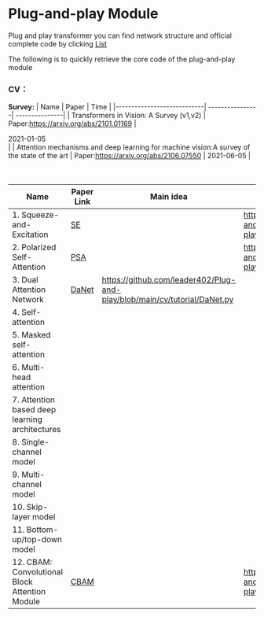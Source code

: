 # Plug-and-play Module
Plug and play transformer
you can find network structure and official complete code by clicking [List](https://github.com/leader402/Plug-and-play/blob/main/cv/CV-List.md)

The following is to quickly retrieve the core code of the plug-and-play module





### CV：
**Survey:**
|  Name                      | Paper           | Time           |
|----------------------------| ----------------| ---------------|
| Transformers in Vision: A Survey (v1,v2) | Paper:https://arxiv.org/abs/2101.01169  |    <div style="width: 200pt">   2021-01-05    </div>     |
| Attention mechanisms and deep learning for machine vision:A survey of the state of the art   | Paper:https://arxiv.org/abs/2106.07550 |         2021-06-05       |
<br />
<br />
<br />


| Name                                        | Paper  Link                 | Main idea                    | Tutorial                                 |
| ------------------------------------------- | ----------------------------|------------------------------| ---------------------------------------- |
| 1. Squeeze-and-Excitation                   | [SE](https://arxiv.org/pdf/1709.01507.pdf )|                          |https://github.com/leader402/Plug-and-play/blob/main/cv/tutorial/SE.py |
| 2. Polarized Self-Attention                 | [PSA](https://arxiv.org/pdf/2107.00782.pdf)|              |   https://github.com/leader402/Plug-and-play/blob/main/cv/tutorial/PSA.py |
| 3. Dual Attention Network                   | [DaNet](https://arxiv.org/pdf/1809.02983.pdf)| https://github.com/leader402/Plug-and-play/blob/main/cv/tutorial/DaNet.py |
| 4. Self-attention                           |                                            |   |                                                           |
| 5. Masked self-attention                    |                                            |   |                                                           |
| 6. Multi-head attention                     |                                            |    |                                                          |
| 7. Attention based deep learning architectures |                                            |  |                                                            |
| 8. Single-channel model                     |                                            |      |                                                        |
| 9. Multi-channel model                      |                                            |       |                                                       |
| 10. Skip-layer model                        |                                            |       |                                                       |
| 11. Bottom-up/top-down model                |                                            |       |                                                       |
| 12. CBAM: Convolutional Block Attention Module| [CBAM](https://arxiv.org/abs/1807.06521) | | https://github.com/leader402/Plug-and-play/blob/main/cv/tutorial/CBAM.py  |

